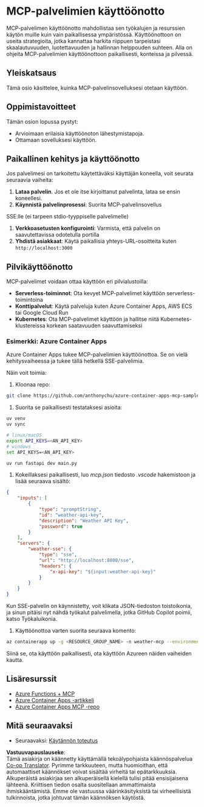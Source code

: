 <!--
CO_OP_TRANSLATOR_METADATA:
{
  "original_hash": "7816cc28f7ab9a54e31f9246429ffcd9",
  "translation_date": "2025-05-17T12:53:38+00:00",
  "source_file": "03-GettingStarted/08-deployment/README.md",
  "language_code": "fi"
}
-->
# MCP-palvelimien käyttöönotto

MCP-palvelimen käyttöönotto mahdollistaa sen työkalujen ja resurssien käytön muille kuin vain paikallisessa ympäristössä. Käyttöönottoon on useita strategioita, jotka kannattaa harkita riippuen tarpeistasi skaalautuvuuden, luotettavuuden ja hallinnan helppouden suhteen. Alla on ohjeita MCP-palvelimien käyttöönottoon paikallisesti, konteissa ja pilvessä.

## Yleiskatsaus

Tämä osio käsittelee, kuinka MCP-palvelinsovelluksesi otetaan käyttöön.

## Oppimistavoitteet

Tämän osion lopussa pystyt:

- Arvioimaan erilaisia käyttöönoton lähestymistapoja.
- Ottamaan sovelluksesi käyttöön.

## Paikallinen kehitys ja käyttöönotto

Jos palvelimesi on tarkoitettu käytettäväksi käyttäjän koneella, voit seurata seuraavia vaiheita:

1. **Lataa palvelin**. Jos et ole itse kirjoittanut palvelinta, lataa se ensin koneellesi.
1. **Käynnistä palvelinprosessi**: Suorita MCP-palvelinsovellus

SSE:lle (ei tarpeen stdio-tyyppiselle palvelimelle)

1. **Verkkoasetusten konfigurointi**: Varmista, että palvelin on saavutettavissa odotetulla portilla
1. **Yhdistä asiakkaat**: Käytä paikallisia yhteys-URL-osoitteita kuten `http://localhost:3000`

## Pilvikäyttöönotto

MCP-palvelimet voidaan ottaa käyttöön eri pilvialustoilla:

- **Serverless-toiminnot**: Ota kevyet MCP-palvelimet käyttöön serverless-toimintoina
- **Konttipalvelut**: Käytä palveluja kuten Azure Container Apps, AWS ECS tai Google Cloud Run
- **Kubernetes**: Ota MCP-palvelimet käyttöön ja hallitse niitä Kubernetes-klustereissa korkean saatavuuden saavuttamiseksi

### Esimerkki: Azure Container Apps

Azure Container Apps tukee MCP-palvelimien käyttöönottoa. Se on vielä kehitysvaiheessa ja tukee tällä hetkellä SSE-palvelimia.

Näin voit toimia:

1. Kloonaa repo:

  ```sh
  git clone https://github.com/anthonychu/azure-container-apps-mcp-sample.git
  ```

1. Suorita se paikallisesti testataksesi asioita:

  ```sh
  uv venv
  uv sync

  # linux/macOS
  export API_KEYS=<AN_API_KEY>
  # windows
  set API_KEYS=<AN_API_KEY>

  uv run fastapi dev main.py
  ```

1. Kokeillaksesi paikallisesti, luo *mcp.json* tiedosto *.vscode* hakemistoon ja lisää seuraava sisältö:

  ```json
  {
      "inputs": [
          {
              "type": "promptString",
              "id": "weather-api-key",
              "description": "Weather API Key",
              "password": true
          }
      ],
      "servers": {
          "weather-sse": {
              "type": "sse",
              "url": "http://localhost:8000/sse",
              "headers": {
                  "x-api-key": "${input:weather-api-key}"
              }
          }
      }
  }
  ```

  Kun SSE-palvelin on käynnistetty, voit klikata JSON-tiedoston toistoikonia, ja sinun pitäisi nyt nähdä työkalut palvelimella, jotka GitHub Copilot poimii, katso Työkaluikonia.

1. Käyttöönottoa varten suorita seuraava komento:

  ```sh
  az containerapp up -g <RESOURCE_GROUP_NAME> -n weather-mcp --environment mcp -l westus --env-vars API_KEYS=<AN_API_KEY> --source .
  ```

Siinä se, ota käyttöön paikallisesti, ota käyttöön Azureen näiden vaiheiden kautta.

## Lisäresurssit

- [Azure Functions + MCP](https://learn.microsoft.com/en-us/samples/azure-samples/remote-mcp-functions-dotnet/remote-mcp-functions-dotnet/)
- [Azure Container Apps -artikkeli](https://techcommunity.microsoft.com/blog/appsonazureblog/host-remote-mcp-servers-in-azure-container-apps/4403550)
- [Azure Container Apps MCP -repo](https://github.com/anthonychu/azure-container-apps-mcp-sample)

## Mitä seuraavaksi

- Seuraavaksi: [Käytännön toteutus](/04-PracticalImplementation/README.md)

**Vastuuvapauslauseke**:  
Tämä asiakirja on käännetty käyttämällä tekoälypohjaista käännöspalvelua [Co-op Translator](https://github.com/Azure/co-op-translator). Pyrimme tarkkuuteen, mutta huomioithan, että automaattiset käännökset voivat sisältää virheitä tai epätarkkuuksia. Alkuperäistä asiakirjaa sen alkuperäisellä kielellä tulisi pitää ensisijaisena lähteenä. Kriittisen tiedon osalta suositellaan ammattimaista ihmiskääntämistä. Emme ole vastuussa väärinkäsityksistä tai virheellisistä tulkinnoista, jotka johtuvat tämän käännöksen käytöstä.